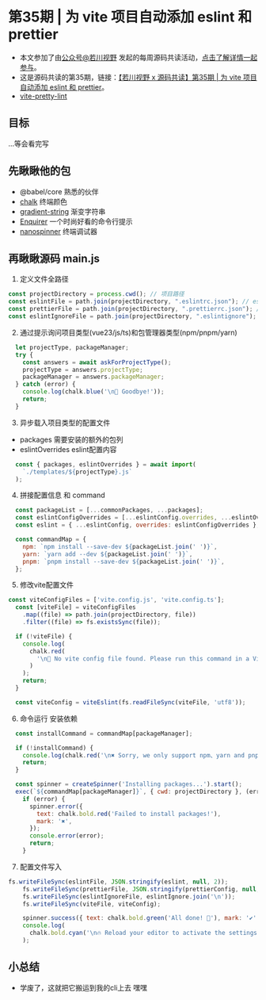 <!--
 * @Desc: 
 * @Author: 曾茹菁
 * @Date: 2022-08-22 14:35:35
 * @LastEditors: 曾茹菁
 * @LastEditTime: 2022-08-22 16:33:35
-->
# 第35期 | 为 vite 项目自动添加 eslint 和 prettier
- 本文参加了由[公众号@若川视野](https://lxchuan12.gitee.io/) 发起的每周源码共读活动，[点击了解详情一起参与](https://juejin.cn/post/7079706017579139102)。
- 这是源码共读的第35期，链接：[【若川视野 x 源码共读】第35期 | 为 vite 项目自动添加 eslint 和 prettier](https://juejin.cn/post/7113563466211786783)。
- [vite-pretty-lint](https://github.com/tzsk/vite-pretty-lint)
## 目标
...等会看完写
## 先瞅瞅他的包
- @babel/core 熟悉的伙伴
- [chalk](https://www.npmjs.com/package/chalk)  终端颜色
- [gradient-string](https://www.npmjs.com/package/gradient-string) 渐变字符串
- [Enquirer](https://www.npmjs.com/package/enquirer)  一个时尚好看的命令行提示
- [nanospinner](https://www.npmjs.com/package/nanospinner) 终端调试器
## 再瞅瞅源码 main.js
1. 定义文件全路径
```js
const projectDirectory = process.cwd(); // 项目路径
const eslintFile = path.join(projectDirectory, ".eslintrc.json"); // eslintrc文件路径
const prettierFile = path.join(projectDirectory, ".prettierrc.json"); // prettierrc文件路径
const eslintIgnoreFile = path.join(projectDirectory, ".eslintignore"); // eslintignore文件路径
```
2. 通过提示询问项目类型(vue23/js/ts)和包管理器类型(npm/pnpm/yarn)
```js
  let projectType, packageManager;
  try {
    const answers = await askForProjectType();
    projectType = answers.projectType;
    packageManager = answers.packageManager;
  } catch (error) {
    console.log(chalk.blue('\n👋 Goodbye!'));
    return;
  }
```
3. 异步载入项目类型的配置文件
- packages 需要安装的额外的包列
- eslintOverrides  eslint配置内容
```js
  const { packages, eslintOverrides } = await import(
    `./templates/${projectType}.js`
  );
```
4. 拼接配置信息 和 command
```js
  const packageList = [...commonPackages, ...packages];
  const eslintConfigOverrides = [...eslintConfig.overrides, ...eslintOverrides];
  const eslint = { ...eslintConfig, overrides: eslintConfigOverrides };

  const commandMap = {
    npm: `npm install --save-dev ${packageList.join(' ')}`,
    yarn: `yarn add --dev ${packageList.join(' ')}`,
    pnpm: `pnpm install --save-dev ${packageList.join(' ')}`,
  };
```
5. 修改vite配置文件
```js
const viteConfigFiles = ['vite.config.js', 'vite.config.ts'];
  const [viteFile] = viteConfigFiles
    .map((file) => path.join(projectDirectory, file))
    .filter((file) => fs.existsSync(file));

  if (!viteFile) {
    console.log(
      chalk.red(
        '\n🚨 No vite config file found. Please run this command in a Vite project.\n'
      )
    );
    return;
  }

  const viteConfig = viteEslint(fs.readFileSync(viteFile, 'utf8'));
```
6. 命令运行 安装依赖
```js
  const installCommand = commandMap[packageManager];

  if (!installCommand) {
    console.log(chalk.red('\n✖ Sorry, we only support npm、yarn and pnpm!'));
    return;
  }

  const spinner = createSpinner('Installing packages...').start();
  exec(`${commandMap[packageManager]}`, { cwd: projectDirectory }, (error) => {
    if (error) {
      spinner.error({
        text: chalk.bold.red('Failed to install packages!'),
        mark: '✖',
      });
      console.error(error);
      return;
    }
```
7. 配置文件写入
```js
fs.writeFileSync(eslintFile, JSON.stringify(eslint, null, 2));
    fs.writeFileSync(prettierFile, JSON.stringify(prettierConfig, null, 2));
    fs.writeFileSync(eslintIgnoreFile, eslintIgnore.join('\n'));
    fs.writeFileSync(viteFile, viteConfig);

    spinner.success({ text: chalk.bold.green('All done! 🎉'), mark: '✔' });
    console.log(
      chalk.bold.cyan('\n🔥 Reload your editor to activate the settings!')
    );
```
## 小总结
- 学废了，这就把它搬运到我的cli上去 嘿嘿
